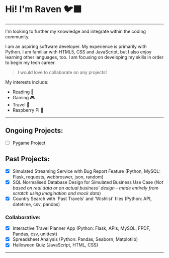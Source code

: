 # Hi! I'm Raven 🐦‍⬛
___
I'm looking to further my knowledge and integrate within the coding community.

I am an aspiring software developer. My experience is primarily with Python. I am familiar with HTML5, CSS and JavaScript, but I also enjoy learning other languages, too. 
I am focusing on developing my skills in order to begin my tech career.
> I would love to collaborate on any projects!

My interests include:
* Reading 📖
* Gaming 🎮
* Travel 🧳
* Raspberry Pi 🤖
___
## Ongoing Projects:
- [ ] Pygame Project

## Past Projects:
- [x] Simulated Streaming Service with Bug Report Feature (Python, MySQL: Flask, requests, webbroswer, json, random)
- [x] SQL Normalised Database Design for Simulated Business Use Case (*Not based on real data or an actual business' design - made entirely from scratch using imagination and mock data*)
- [x] Country Search with 'Past Travels' and 'Wishlist' files (Python: API, datetime, csv, pandas)
### Collaborative:
- [x] Interactive Travel Planner App (Python: Flask, APIs, MySQL, FPDF, Pandas, csv, unittest)
- [x] Spreadsheet Analysis (Python: Pandas, Seaborn, Matplotlib)
- [x] Halloween Quiz (JavaScript, HTML, CSS)
___
